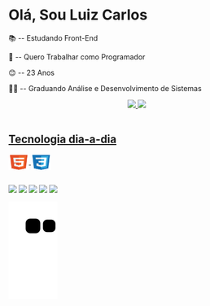 <h1 >Olá, Sou Luiz Carlos </h1>

📚 -- Estudando Front-End

💼 -- Quero Trabalhar como Programador

😊 -- 23 Anos

👨‍🎓 -- Graduando Análise e Desenvolvimento de Sistemas


<div align="center">
  <a href="https://github.com/LuizCarlos98">
   <img height="180em" src="https://github-readme-stats.vercel.app/api?username=LuizCarlos98&show_icons=true&theme=dracula&include_all_commits=true&count_private=false"/>
  <a href="https://github.com/LuizCarlos98">
  <img height="180em" src="https://github-readme-stats.vercel.app/api/top-langs/?username=LuizCarlos98&layout=compact&langs_count=7&theme=dracula"/>
</div>
</div>

<div style="display: inline_block"><br>
     <h2>Tecnologia dia-a-dia</h2>
  <img align="center" alt="Luiz-HTML" height="30" width="40" src="https://raw.githubusercontent.com/devicons/devicon/master/icons/html5/html5-original.svg">
  <img align="center" alt="Luiz-CSS" height="30" width="40" src="https://raw.githubusercontent.com/devicons/devicon/master/icons/css3/css3-original.svg">
</div>

##

<div> 
  <a href="https://www.instagram.com/looxlc/?hl=pt-br" target="_blank"><img src="https://img.shields.io/badge/-Instagram-%23E4405F?style=for-the-badge&logo=instagram&logoColor=white" target="_blank"></a>
 	<a href="https://twitter.com/LuizCarlosIhuu" target="_blank"><img src="https://img.shields.io/badge/Twitter-1DA1F2?style=for-the-badge&logo=twitter&logoColor=white" target="_blank"></a>
 <a href="https://discord.com/channels/@me" target="_blank"><img src="https://img.shields.io/badge/Discord-7289DA?style=for-the-badge&logo=discord&logoColor=white" target="_blank"></a> 
 <a href="https://open.spotify.com/playlist/5vQOpA9jzcoq0lEI4lPoQn" target="_blank"><img src="https://img.shields.io/badge/Spotify-1ED760?&style=for-the-badge&logo=spotify&logoColor=white" target="_blank"></a> 
  <a href="https://www.linkedin.com/in/luiz-carlos-54016921a/" target="_blank"><img src="https://img.shields.io/badge/-LinkedIn-%230077B5?style=for-the-badge&logo=linkedin&logoColor=white" target="_blank"></a> 

  ![Snake animation](https://github.com/LuizCarlos98/Loxlc/blob/output/github-contribution-grid-snake.svg)
  
    
